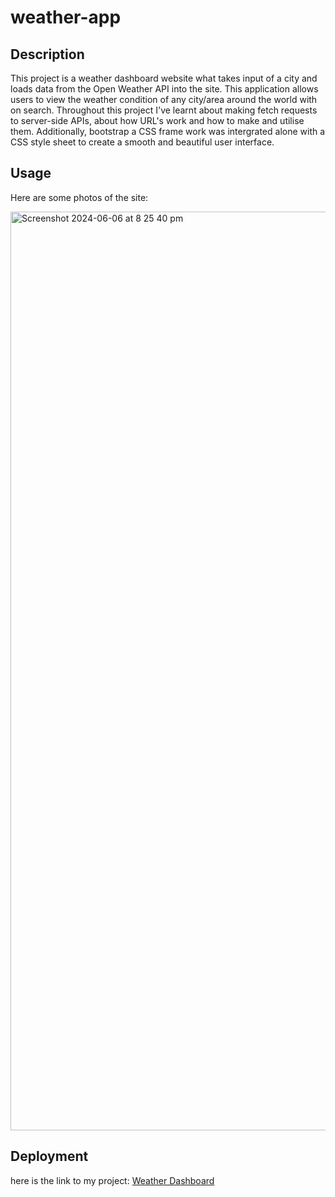 # weather-app

## Description

This project is a weather dashboard website what takes input of a city and loads data from the Open Weather API into the site. This application allows users to view the weather condition of any city/area around the world with on search. Throughout this project I've learnt about making fetch requests to server-side APIs, about how URL's work and how to make and utilise them. Additionally, bootstrap a CSS frame work was intergrated alone with a CSS style sheet to create a smooth and beautiful user interface. 

## Usage

Here are some photos of the site:

<img width="1470" alt="Screenshot 2024-06-06 at 8 25 40 pm" src="https://github.com/adellemaeocampo/weather-app/assets/152781829/95594daa-1c72-43e4-8821-e417aac19102">

## Deployment

here is the link to my project: [Weather Dashboard](https://adellemaeocampo.github.io/weather-app/)


